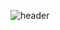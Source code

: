 ![header](https://capsule-render.vercel.app/api?type=waving&color=gradient&customColorList=0&height=300&section=header&text=yakcom&fontSize=90&fontAlignY=40&animation=fadeIn)


